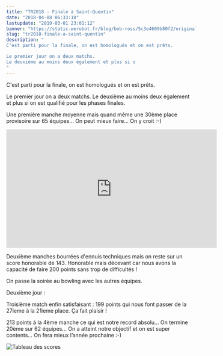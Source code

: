 ```yaml
---
title: "TR2018 - Finale à Saint-Quentin"
date: "2018-04-08 06:33:10"
lastupdate: "2019-03-01 23:01:12"
banner: "https://static.werobot.fr/blog/bob-ross/5c3e4609b80f2/original.jpg"
slug: "tr2018-finale-a-saint-quentin"
description: " 
C'est parti pour la finale, on est homologués et on est prêts.

Le premier jour on a deux matchs.
Le deuxième au moins deux également et plus si o
"
---
```

C'est parti pour la finale, on est homologués et on est prêts.

Le premier jour on a deux matchs.
Le deuxième au moins deux également et plus si on est qualifié pour les phases finales.

Une première manche moyenne mais quand même une 30ème place provisoire sur 65 équipes... On peut mieux faire... On y croit :-)

<iframe width="560" height="315" src="https://www.youtube-nocookie.com/embed/gKvjBPB1Ueg" frameborder="0" allow="accelerometer; autoplay; encrypted-media; gyroscope; picture-in-picture" allowfullscreen></iframe>

Deuxième manches bourrées d'ennuis techniques mais on reste sur un score honorable de 143.
Honorable mais décevant car nous avons la capacité de faire 200 points sans trop de difficultés !

On passe la soirée au bowling avec les autres équipes.

Deuxième jour :

Troisième match enfin satisfaisant : 199 points qui nous font passer de la 27ieme à la 21ieme place.
Ça fait plaisir !

213 points à la 4ème manche ce qui est notre record absolu... On termine 20ème sur 62 équipes... On a atteint notre objectif et on est super contents... On fera mieux l’année prochaine :-)

![Tableau des scores](https://static.werobot.fr/blog/bob-ross/5c3e460a2fd26/50.jpg "Tableau des scores")


    